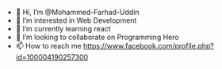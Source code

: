 - 👋 Hi, I’m @Mohammed-Farhad-Uddin
- 👀 I’m interested in Web Development
- 🌱 I’m currently learning react
- 💞️ I’m looking to collaborate on Programming Hero 
- 📫 How to reach me https://www.facebook.com/profile.php?id=100004190257300

<!---
Mohammed-Farhad-Uddin/Mohammed-Farhad-Uddin is a ✨ special ✨ repository because its `README.md` (this file) appears on your GitHub profile.
You can click the Preview link to take a look at your changes.
--->

